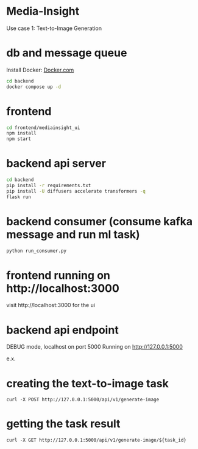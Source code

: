 # Media-Insight
Use case 1: Text-to-Image Generation​


# db and message queue
Install Docker: [Docker.com](https://www.docker.com/)
```sh
cd backend
docker compose up -d
```

# frontend
```sh
cd frontend/mediainsight_ui
npm install
npm start
```

# backend api server
```sh
cd backend
pip install -r requirements.txt
pip install -U diffusers accelerate transformers -q
flask run
```

# backend consumer (consume kafka message and run ml task)
```sh
python run_consumer.py
```


# frontend running on http://localhost:3000
visit http://localhost:3000 for the ui


# backend api endpoint
DEBUG mode, localhost on port 5000
Running on http://127.0.0.1:5000

e.x.
# creating the text-to-image task
`curl -X POST http://127.0.0.1:5000/api/v1/generate-image`
# getting the task result
`curl -X GET http://127.0.0.1:5000/api/v1/generate-image/${task_id}`

